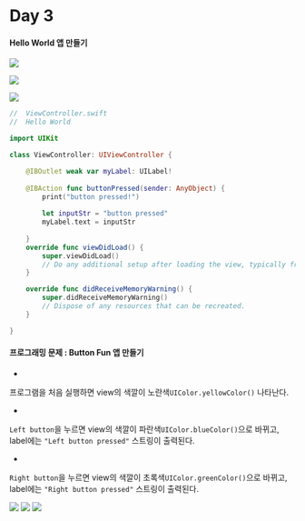 # Day 3

#### Hello World 앱 만들기
 
 ![](HelloWorld01.png) 
 
 ![](HelloWorld02.png)


![](HelloWorld03.png)
```Swift
//  ViewController.swift
//  Hello World

import UIKit

class ViewController: UIViewController {

    @IBOutlet weak var myLabel: UILabel!
    
    @IBAction func buttonPressed(sender: AnyObject) {
        print("button pressed!")
        
        let inputStr = "button pressed"
        myLabel.text = inputStr
    
    }
    override func viewDidLoad() {
        super.viewDidLoad()
        // Do any additional setup after loading the view, typically from a nib.
    }

    override func didReceiveMemoryWarning() {
        super.didReceiveMemoryWarning()
        // Dispose of any resources that can be recreated.
    }

}
```

#### 프로그래밍 문제 : Button Fun 앱 만들기

* 
프로그램을 처음 실행하면 view의 색깔이 노란색`UIColor.yellowColor()` 나타난다. 

* 
`Left button`을 누르면 view의 색깔이 파란색`UIColor.blueColor()`으로 바뀌고, label에는 `"Left button pressed"` 스트링이 출력된다.

* 
`Right button`을 누르면 view의 색깔이 초록색`UIColor.greenColor()`으로 바뀌고, label에는 `"Right button pressed"` 스트링이 출력된다.

![](btnFun01.png) ![](btnFun02.png) ![](btnFun03.png)

